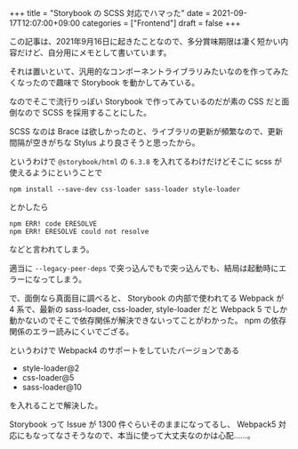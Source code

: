 +++
title = "Storybook の SCSS 対応でハマった"
date = 2021-09-17T12:07:00+09:00
categories = ["Frontend"]
draft = false
+++

この記事は、2021年9月16日に起きたことなので、多分賞味期限は凄く短かい内容だけど、自分用にメモとして書いています。

それは置いといて、汎用的なコンポーネントライブラリみたいなのを作ってみたくなったので趣味で Storybook を動かしてみている。

なのでそこで流行りっぽい Storybook で作ってみているのだが素の CSS だと面倒なので SCSS を採用することにした。

SCSS なのは Brace は欲しかったのと、ライブラリの更新が頻繁なので、更新間隔が空きがちな Stylus より良さそうと思ったから。

というわけで `@storybook/html` の `6.3.8` を入れてるわけだけどそこに scss が使えるようにということで

```text
npm install --save-dev css-loader sass-loader style-loader
```

とかしたら

```text
npm ERR! code ERESOLVE
npm ERR! ERESOLVE could not resolve
```

などと言われてしまう。

適当に `--legacy-peer-deps` で突っ込んでもで突っ込んでも、結局は起動時にエラーになってしまう。

で、面倒なら真面目に調べると、
Storybook の内部で使われてる Webpack が 4 系で、最新の sass-loader, css-loader, style-loader だと Webpack 5 でしか動かないのでそこで依存関係が解決できないってことがわかった。
npm の依存関係のエラー読みにくいでござる。

というわけで Webpack4 のサポートをしていたバージョンである

-   style-loader@2
-   css-loader@5
-   sass-loader@10

を入れることで解決した。

Storybook って Issue が 1300 件ぐらいそのままになってるし、
Webpack5 対応にもなってなさそうなので、本当に使って大丈夫なのかは心配……。
